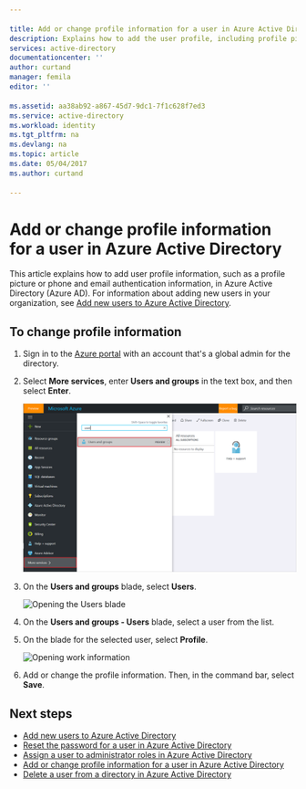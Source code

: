 ```yaml
---

title: Add or change profile information for a user in Azure Active Directory | Microsoft Docs
description: Explains how to add the user profile, including profile picture, in Azure Active Directory
services: active-directory
documentationcenter: ''
author: curtand
manager: femila
editor: ''

ms.assetid: aa38ab92-a867-45d7-9dc1-7f1c628f7ed3
ms.service: active-directory
ms.workload: identity
ms.tgt_pltfrm: na
ms.devlang: na
ms.topic: article
ms.date: 05/04/2017
ms.author: curtand

---
```

# Add or change profile information for a user in Azure Active Directory
This article explains how to add user profile information, such as a profile picture or phone and email authentication information, in Azure Active Directory (Azure AD). For information about adding new users in your organization, see [Add new users to Azure Active Directory](active-directory-users-create-azure-portal.md).

## To change profile information
1. Sign in to the [Azure portal](https://portal.azure.com) with an account that's a global admin for the directory.
2. Select **More services**, enter **Users and groups** in the text box, and then select **Enter**.

   ![Opening Users and groups](./media/active-directory-users-profile-azure-portal/create-users-user-management.png)
3. On the **Users and groups** blade, select **Users**.

   ![Opening the Users blade](./media/active-directory-users-profile-azure-portal/create-users-open-users-blade.png)
4. On the **Users and groups - Users** blade, select a user from the list.
5. On the blade for the selected user, select **Profile**.

    ![Opening work information](./media/active-directory-users-profile-azure-portal/active-directory-create-users-profile.png)
6. Add or change the profile information. Then, in the command bar, select **Save**.

## Next steps
* [Add new users to Azure Active Directory](active-directory-users-create-azure-portal.md)
* [Reset the password for a user in Azure Active Directory](active-directory-users-reset-password-azure-portal.md)
* [Assign a user to administrator roles in Azure Active Directory](active-directory-users-assign-role-azure-portal.md)
* [Add or change profile information for a user in Azure Active Directory](active-directory-users-work-info-azure-portal.md)
* [Delete a user from a directory in Azure Active Directory](active-directory-users-delete-user-azure-portal.md)
